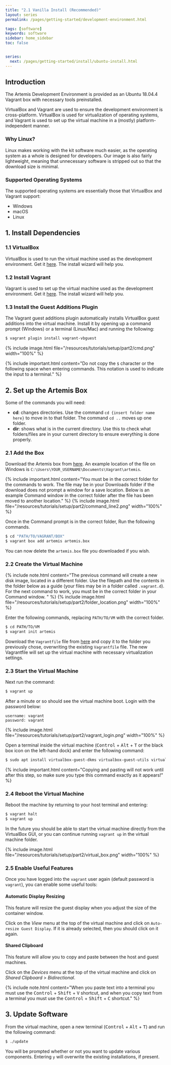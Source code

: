 ```yaml
---
title: "2.1 Vanilla Install (Recommended)"
layout: series
permalink: /pages/getting-started/development-environment.html

tags: [software]
keywords: software
sidebar: home_sidebar
toc: false


series:
  next: /pages/getting-started/install/ubuntu-install.html
---
```


## Introduction

The Artemis Development Environment is provided as an Ubuntu 18.04.4 Vagrant box with necessary tools preinstalled.

VirtualBox and Vagrant are used to ensure the development environment is cross-platform. VirtualBox is used for
virtualization of operating systems, and Vagrant is used to set up the virtual machine in a (mostly)
platform-independent manner.

### Why Linux?

Linux makes working with the kit software much easier, as the operating system as a whole is designed for developers.
Our image is also fairly lightweight, meaning that unnecessary software is stripped out so that the download size is
minimal.

### Supported Operating Systems

The supported operating systems are essentially those that VirtualBox and Vagrant support:

* Windows
* macOS
* Linux


## 1. Install Dependencies

### 1.1 VirtualBox
VirtualBox is used to run the virtual machine used as the development environment. Get it [here](https://www.virtualbox.org/wiki/Downloads). The install wizard will help you.


### 1.2 Install Vagrant

Vagrant is used to set up the virtual machine used as the development environment. Get it [here](https://www.vagrantup.com/downloads). The install wizard will help you.

### 1.3 Install the Guest Additions Plugin

The Vagrant guest additions plugin automatically installs VirtualBox guest additions into the virtual machine.
Install it by opening up a command prompt (Windows) or a terminal (Linux/Mac) and running the following:

```bash
$ vagrant plugin install vagrant-vbguest
```

{% include image.html file="/resources/tutorials/setup/part2/cmd.png" width="100%" %}

{% include important.html content="Do not copy the `$` character or the following space when entering commands.
This notation is used to indicate the input to a terminal." %}

## 2. Set up the Artemis Box

Some of the commands you will need:
- __cd__: changes directories. Use the command `cd {insert folder name here}` to move in to that folder. The command `cd ..` moves up one folder.
- __dir__: shows what is in the current directory. Use this to check what folders/files are in your current directory to ensure everything is done properly.

### 2.1 Add the Box


Download the Artemis box from
[here](https://drive.google.com/file/d/1DE3rlG3X5IrTut54pok7zP7xZzsjPFm_/view?usp=sharing). An example location of the file on Windows is
`C:\Users\YOUR_USERNAME\Documents\Vagrant\artemis`.



{% include important.html content="You must be in the correct folder for the commands to work. The file may be in your Downloads folder if the download does not prompt a window for a save location. Below is an example Command window in the correct folder after the file has been moved to another location." %} {% include image.html file="/resources/tutorials/setup/part2/command_line2.png" width="100%" %}



Once in the Command prompt is in the correct folder, Run the following commands.

```bash
$ cd "PATH/TO/VAGRANT/BOX"
$ vagrant box add artemis artemis.box
```

You can now delete the `artemis.box` file you downloaded if you wish.

### 2.2 Create the Virtual Machine



{% include note.html content="The previous command will create a new disk image, located in a different folder. Use the filepath and the contents in the folder below as a guide (your files may be in a folder called `.vagrant.d`). For the next command to work, you must be in the correct folder in your Command window. " %} {% include image.html file="/resources/tutorials/setup/part2/folder_location.png" width="100%" %}



Enter the following commands, replacing `PATH/TO/VM` with the correct folder.

```bash
$ cd PATH/TO/VM
$ vagrant init artemis
```

Download the `Vagrantfile` file from
[here](https://drive.google.com/file/d/101mCavBwqa-DI9gCteU7ywSimwF4yU0Z/view?usp=sharing)
and copy it to the folder you previously chose,
overwriting the existing `Vagrantfile` file.
The new Vagrantfile will set up the virtual machine with necessary virtualization settings.

### 2.3 Start the Virtual Machine

Next run the command:

```bash
$ vagrant up
```

After a minute or so should see the virtual machine boot. Login with the password below:

    username: vagrant
    password: vagrant



{% include image.html file="/resources/tutorials/setup/part2/vagrant_login.png" width="100%" %}



Open a terminal inside the virtual machine (<kbd>Control</kbd> + <kbd>Alt</kbd> + <kbd>T</kbd> or the
black box icon on the left-hand dock) and enter the following command:

```bash
$ sudo apt install virtualbox-guest-dkms virtualbox-guest-utils virtualbox-guest-x11
```

{% include important.html content="Copying and pasting will not work until after this step, so make sure
you type this command exactly as it appears!" %}

### 2.4 Reboot the Virtual Machine

Reboot the machine by returning to your host terminal and entering:

```bash
$ vagrant halt
$ vagrant up
```

In the future you should be able to start the virtual machine directly from the VirtualBox GUI, or you can continue
running `vagrant up` in the virtual machine folder.


{% include image.html file="/resources/tutorials/setup/part2/virtual_box.png" width="100%" %}


### 2.5 Enable Useful Features
Once you have logged into the `vagrant` user again (default password is `vagrant`), you can enable some useful tools:

#### Automatic Display Resizing

This feature will resize the guest display when you adjust the size of the container window.

Click on the _View_ menu at the top of the virtual machine and click on `Auto-resize Guest Display`. If it is already
selected, then you should click on it again.

#### Shared Clipboard

This feature will allow you to copy and paste between the host and guest machines.

Click on the _Devices_ menu at the top of the virtual machine and click on _Shared Clipboard_ > _Bidirectional_.

{% include note.html content="When you paste text into a terminal you must use the
<kbd>Control</kbd> + <kbd>Shift</kbd> + <kbd>V</kbd> shortcut, and when you copy text from a terminal you must
use the <kbd>Control</kbd> + <kbd>Shift</kbd> + <kbd>C</kbd> shortcut." %}

## 3. Update Software

From the virtual machine, open a new terminal (<kbd>Control</kbd> + <kbd>Alt</kbd> + <kbd>T</kbd>) and run the following command:


```bash
$ ./update
```

You will be prompted whether or not you want to update various components. Entering `y` will overwrite the existing
installations, if present.
